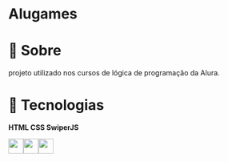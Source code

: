 # Alugames

# 🔖 Sobre
projeto utilizado nos cursos de lógica de programação da Alura.

# 🚀 Tecnologias
<p><b>HTML CSS SwiperJS</b></p>
<p><img src="https://cdn.jsdelivr.net/gh/devicons/devicon@latest/icons/html5/html5-original.svg" width="30" height="30"/><img src="https://cdn.jsdelivr.net/gh/devicons/devicon@latest/icons/css3/css3-original.svg" width="30" height="30"/><img src="https://cdn.jsdelivr.net/gh/devicons/devicon@latest/icons/javascript/javascript-original.svg" width="30" height="30"/></p>
